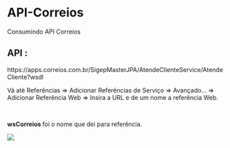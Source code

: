 # API-Correios
Consumindo API Correios
<h2> API : </h2>
https://apps.correios.com.br/SigepMasterJPA/AtendeClienteService/AtendeCliente?wsdl
<p> Vá até Referências => 
  Adicionar Referências de Serviço => 
  Avançado... => 
  Adicionar Referência Web => Insira a URL e de um nome a referência Web.  
</p>
<br/>

<p> <strong> wsCorreios </strong> foi o nome que dei para referência. </p>
<img src="https://i.ibb.co/HGZ0GJ4/cep.png"/>
